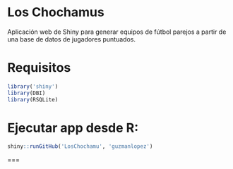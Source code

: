 Los Chochamus
===

Aplicación web de Shiny para generar equipos de fútbol parejos
a partir de una base de datos de jugadores puntuados.

Requisitos
===

```R
library('shiny')
library(DBI)
library(RSQLite)
```

Ejecutar app desde R: 
===

```R
shiny::runGitHub('LosChochamu', 'guzmanlopez')
```
===


